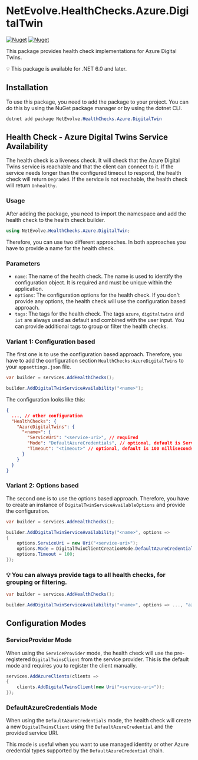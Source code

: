 # NetEvolve.HealthChecks.Azure.DigitalTwin

[![Nuget](https://img.shields.io/nuget/v/NetEvolve.HealthChecks.Azure.DigitalTwin?logo=nuget)](https://www.nuget.org/packages/NetEvolve.HealthChecks.Azure.DigitalTwin/)
[![Nuget](https://img.shields.io/nuget/dt/NetEvolve.HealthChecks.Azure.DigitalTwin?logo=nuget)](https://www.nuget.org/packages/NetEvolve.HealthChecks.Azure.DigitalTwin/)

This package provides health check implementations for Azure Digital Twins.

:bulb: This package is available for .NET 6.0 and later.

## Installation

To use this package, you need to add the package to your project. You can do this by using the NuGet package manager or by using the dotnet CLI.

```powershell
dotnet add package NetEvolve.HealthChecks.Azure.DigitalTwin
```

## Health Check - Azure Digital Twins Service Availability

The health check is a liveness check. It will check that the Azure Digital Twins service is reachable and that the client can connect to it. If the service needs longer than the configured timeout to respond, the health check will return `Degraded`. If the service is not reachable, the health check will return `Unhealthy`.

### Usage

After adding the package, you need to import the namespace and add the health check to the health check builder.

```csharp
using NetEvolve.HealthChecks.Azure.DigitalTwin;
```

Therefore, you can use two different approaches. In both approaches you have to provide a name for the health check.

### Parameters

- `name`: The name of the health check. The name is used to identify the configuration object. It is required and must be unique within the application.
- `options`: The configuration options for the health check. If you don't provide any options, the health check will use the configuration based approach.
- `tags`: The tags for the health check. The tags `azure`, `digitaltwins` and `iot` are always used as default and combined with the user input. You can provide additional tags to group or filter the health checks.

### Variant 1: Configuration based

The first one is to use the configuration based approach. Therefore, you have to add the configuration section `HealthChecks:AzureDigitalTwins` to your `appsettings.json` file.

```csharp
var builder = services.AddHealthChecks();

builder.AddDigitalTwinServiceAvailability("<name>");
```

The configuration looks like this:

```json
{
  ..., // other configuration
  "HealthChecks": {
    "AzureDigitalTwins": {
      "<name>": {
        "ServiceUri": "<service-uri>", // required
        "Mode": "DefaultAzureCredentials", // optional, default is ServiceProvider
        "Timeout": "<timeout>" // optional, default is 100 milliseconds
      }
    }
  }
}
```

### Variant 2: Options based

The second one is to use the options based approach. Therefore, you have to create an instance of `DigitalTwinServiceAvailableOptions` and provide the configuration.

```csharp
var builder = services.AddHealthChecks();

builder.AddDigitalTwinServiceAvailability("<name>", options =>
{
    options.ServiceUri = new Uri("<service-uri>");
    options.Mode = DigitalTwinClientCreationMode.DefaultAzureCredentials;
    options.Timeout = 100;
});
```

### :bulb: You can always provide tags to all health checks, for grouping or filtering.

```csharp
var builder = services.AddHealthChecks();

builder.AddDigitalTwinServiceAvailability("<name>", options => ..., "azure", "digitaltwins");
```

## Configuration Modes

### ServiceProvider Mode

When using the `ServiceProvider` mode, the health check will use the pre-registered `DigitalTwinsClient` from the service provider. This is the default mode and requires you to register the client manually.

```csharp
services.AddAzureClients(clients => 
{
    clients.AddDigitalTwinsClient(new Uri("<service-uri>"));
});
```

### DefaultAzureCredentials Mode

When using the `DefaultAzureCredentials` mode, the health check will create a new `DigitalTwinsClient` using the `DefaultAzureCredential` and the provided service URI.

This mode is useful when you want to use managed identity or other Azure credential types supported by the `DefaultAzureCredential` chain.